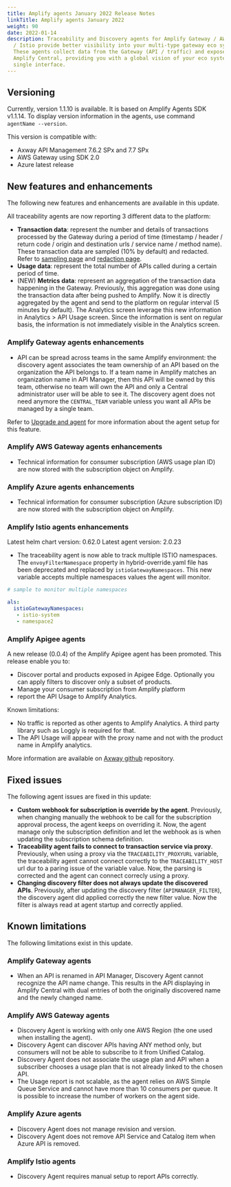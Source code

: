 ```yaml
---
title: Amplify agents January 2022 Release Notes
linkTitle: Amplify agents January 2022
weight: 90
date: 2022-01-14
description: Traceability and Discovery agents for Amplify Gateway / AWS / Azure
  / Istio provide better visibility into your multi-type gateway eco system.
  These agents collect data from the Gateway (API / traffic) and expose it in
  Amplify Central, providing you with a global vision of your eco system from a
  single interface.
---
```


## Versioning

Currently, version 1.1.10 is available. It is based on Amplify Agents SDK v1.1.14.
To display version information in the agents, use command `agentName --version`.

This version is compatible with:

* Axway API Management 7.6.2 SPx and 7.7 SPx
* AWS Gateway using SDK 2.0
* Azure latest release

## New features and enhancements

The following new features and enhancements are available in this update.

All traceability agents are now reporting 3 different data to the platform:

* **Transaction data**:  represent the number and details of transactions processed by the Gateway during a period of time (timestamp / header / return code / origin and destination urls / service name / method name). These transaction data are sampled (10% by default) and redacted. Refer to [sampling page](/docs/connect_manage_environ/connected_agent_common_reference/trace_sampling) and [redaction page](/docs/connect_manage_environ/connected_agent_common_reference/trace_redaction).
* **Usage data**: represent the total number of APIs called during a certain period of time.
* (NEW) **Metrics data**: represent an aggregation of the transaction data happening in the Gateway. Previously, this aggregation was done using the transaction data after being pushed to Amplify. Now it is directly aggregated by the agent and send to the platform on regular interval (5 minutes by default). The Analytics screen leverage this new information in Analytics > API Usage screen. Since the information is sent on regular basis, the information is not immediately visible in the Analytics screen.

### Amplify Gateway agents enhancements

* API can be spread across teams in the same Amplify environment: the discovery agent associates the team ownership of an API based on the organization the API belongs to. If a team name in Amplify matches an organization name in API Manager, then this API will be owned by this team, otherwise no team will own the API and only a Central administrator user will be able to see it. The discovery agent does not need anymore the `CENTRAL_TEAM` variable unless you want all APIs be managed by a single team.

Refer to [Upgrade and agent](/docs/connect_manage_environ/connected_agent_common_reference/upgrade_agent#axway-gateway-agents-upgrade) for more information about the agent setup for this feature.

### Amplify AWS Gateway agents enhancements

* Technical information for consumer subscription (AWS usage plan ID) are now stored with the subscription object on Amplify.

### Amplify Azure agents enhancements

* Technical information for consumer subscription (Azure subscription ID) are now stored with the subscription object on Amplify.

### Amplify Istio agents enhancements

Latest helm chart version: 0.62.0
Latest agent version: 2.0.23

* The traceability agent is now able to track multiple ISTIO namespaces. The `envoyFilterNamespace` property in hybrid-override.yaml file has been deprecated and replaced by `istioGatewayNamespaces`. This new variable accepts multiple namespaces values the agent will monitor.

```yml
# sample to monitor multiple namespaces

als:
  istioGatewayNamespaces: 
   - istio-system
   - namespace2
```

### Amplify Apigee agents

A new release (0.0.4) of the Amplify Apigee agent has been promoted. This release enable you to:

* Discover portal and products exposed in Apigee Edge. Optionally you can apply filters to discover only a subset of products.
* Manage your consumer subscription from Amplify platform
* report the API Usage to Amplify Analytics.

Known limitations:

* No traffic is reported as other agents to Amplify Analytics. A third party library such as Loggly is required for that.
* The API Usage will appear with the proxy name and not with the product name in Amplify analytics.

More information are available on [Axway github](https://github.com/Axway/agents-apigee) repository.

## Fixed issues

The following agent issues are fixed in this update:

* **Custom webhook for subscription is override by the agent**. Previously, when changing manually the webhook to be call for the subscription approval process, the agent keeps on overriding it. Now, the agent manage only the subscription definition and let the webhook as is when updating the subscription schema definition.
* **Traceability agent fails to connect to transaction service via proxy**. Previously, when using a proxy via the `TRACEABILITY_PROXYURL` variable, the traceability agent cannot connect correctly to the `TRACEABILITY_HOST` url dur to a paring issue of the variable value. Now, the parsing is corrected and the agent can connect correcly using a proxy.
* **Changing discovery filter does not always update the discovered APIs**. Previously, after updating the discovery filter (`APIMANAGER_FILTER`), the discovery agent did applied correctly the new filter value. Now the filter is always read at agent startup and correctly applied.

## Known limitations

The following limitations exist in this update.

### Amplify Gateway agents

* When an API is renamed in API Manager, Discovery Agent cannot recognize the API name change. This results in the API displaying in Amplify Central with dual entries of both the originally discovered name and the newly changed name.

### Amplify AWS Gateway agents

* Discovery Agent is working with only one AWS Region (the one used when installing the agent).
* Discovery Agent can discover APIs having ANY method only, but consumers will not be able to subscribe to it from Unified Catalog.
* Discovery Agent does not associate the usage plan and API when a subscriber chooses a usage plan that is not already linked to the chosen API.
* The Usage report is not scalable, as the agent relies on AWS Simple Queue Service and cannot have more than 10 consumers per queue. It is possible to increase the number of workers on the agent side.

### Amplify Azure agents

* Discovery Agent does not manage revision and version.
* Discovery Agent does not remove API Service and Catalog item when Azure API is removed.

### Amplify Istio agents

* Discovery Agent requires manual setup to report APIs correctly.
